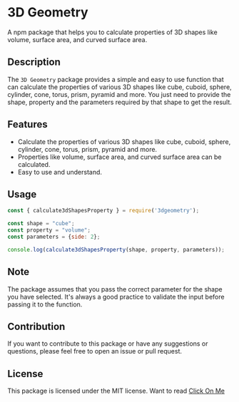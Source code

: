 # 3D Geometry

A npm package that helps you to calculate properties of 3D shapes like volume, surface area, and curved surface area.

## Description

The `3D Geometry` package provides a simple and easy to use function that can calculate the properties of various 3D shapes like cube, cuboid, sphere, cylinder, cone, torus, prism, pyramid and more. You just need to provide the shape, property and the parameters required by that shape to get the result.

## Features
- Calculate the properties of various 3D shapes like cube, cuboid, sphere, cylinder, cone, torus, prism, pyramid and more.
- Properties like volume, surface area, and curved surface area can be calculated.
- Easy to use and understand.

## Usage

```javascript
const { calculate3dShapesProperty } = require('3dgeometry');

const shape = "cube";
const property = "volume";
const parameters = {side: 2};

console.log(calculate3dShapesProperty(shape, property, parameters));

```

## Note

The package assumes that you pass the correct parameter for the shape you have selected. It's always a good practice to validate the input before passing it to the function.

## Contribution

If you want to contribute to this package or have any suggestions or questions, please feel free to open an issue or pull request.

## License

This package is licensed under the MIT license. Want to read <a  href="https://opensource.org/licenses/MIT" target="_blank">Click On Me</a>